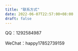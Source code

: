 ```yaml
---
title: "联系方式"
date: 2022-06-07T22:57:00+08:00
draft: false
---
```


QQ：1292584987

WeChat：happy17852739159
